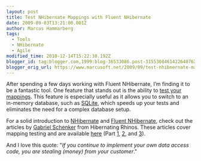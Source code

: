 ```yaml
---
layout: post
title: Test NHibernate Mappings with Fluent NHibernate
date: 2009-09-03T13:21:00.001Z
author: Marcus Hammarberg
tags:
  - Tools
  - NHibernate
  - Agile
modified_time: 2010-12-14T15:22:38.192Z
blogger_id: tag:blogger.com,1999:blog-36533086.post-3155308461422640762
blogger_orig_url: https://www.marcusoft.net/2009/09/test-nhibnernate-mappings-with-fluent.html
---
```


After spending a few days working with Fluent NHibernate, I’m finding it to be a fantastic tool. One feature that stands out is the ability to [test your mappings](http://wiki.fluentnhibernate.org/Persistence_specification_testing). This feature is especially useful as it allows you to switch to an in-memory database, such as [SQLite](http://www.sqlite.org/), which speeds up your tests and eliminates the need for a complex database setup.

For a solid introduction to [NHibernate](https://www.hibernate.org/343.html) and [Fluent NHibernate](http://fluentnhibernate.org/), check out the articles by [Gabriel Schenker](http://blogs.hibernatingrhinos.com) from Hibernating Rhinos. These articles cover mapping testing and are available [here](http://dotnetslackers.com/articles/ado_net/Your-very-first-NHibernate-application-Part-1.aspx) (Part [1](http://dotnetslackers.com/articles/ado_net/Your-very-first-NHibernate-application-Part-1.aspx), [2](http://dotnetslackers.com/articles/ado_net/Your-very-first-NHibernate-application-Part-2.aspx), and [3](http://dotnetslackers.com/articles/ado_net/Your-very-first-NHibernate-application-Part-3.aspx)).

And I love this quote: "*If you continue to implement your own data access code, you are stealing (money) from your customer*."
